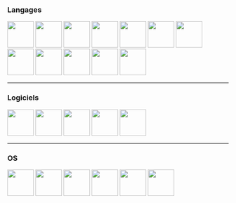 <!--
**AustinRoverMini30/AustinRoverMini30** is a ✨ _special_ ✨ repository because its README.md (this file) appears on your GitHub profile.

Here are some ideas to get you started:

- 🔭 I’m currently working on ...
- 🌱 I’m currently learning ...
- 👯 I’m looking to collaborate on ...
- 🤔 I’m looking for help with ...
- 💬 Ask me about ...
- 📫 How to reach me: ...
- 😄 Pronouns: ...
- ⚡ Fun fact: ...
-->

### Langages
<div>
<img src="https://cdn.jsdelivr.net/gh/devicons/devicon@latest/icons/python/python-original-wordmark.svg" width="60" height="60" />
<img src="https://cdn.jsdelivr.net/gh/devicons/devicon@latest/icons/java/java-original-wordmark.svg" width="60" height="60" />
<img src="https://cdn.jsdelivr.net/gh/devicons/devicon@latest/icons/c/c-original.svg" width="60" height="60" />
<img src="https://cdn.jsdelivr.net/gh/devicons/devicon@latest/icons/cplusplus/cplusplus-original.svg" width="60" height="60" />
<img src="https://cdn.jsdelivr.net/gh/devicons/devicon@latest/icons/php/php-original.svg" width="60" height="60" />
<img src="https://cdn.jsdelivr.net/gh/devicons/devicon@latest/icons/html5/html5-original-wordmark.svg" width="60" height="60" />
<img src="https://cdn.jsdelivr.net/gh/devicons/devicon@latest/icons/css3/css3-original-wordmark.svg" width="60" height="60" />
<img src="https://cdn.jsdelivr.net/gh/devicons/devicon@latest/icons/csharp/csharp-original.svg" width="60" height="60" />
<img src="https://cdn.jsdelivr.net/gh/devicons/devicon@latest/icons/mysql/mysql-original-wordmark.svg" width="60" height="60" />
<img src="https://cdn.jsdelivr.net/gh/devicons/devicon@latest/icons/sqlite/sqlite-original-wordmark.svg" width="60" height="60" />
<img src="https://cdn.jsdelivr.net/gh/devicons/devicon@latest/icons/microsoftsqlserver/microsoftsqlserver-original-wordmark.svg" width="60" height="60" />
<img src="https://cdn.jsdelivr.net/gh/devicons/devicon@latest/icons/bash/bash-original.svg" width="60" height="60" />
</div>

---

### Logiciels
<div>
<img src="https://cdn.jsdelivr.net/gh/devicons/devicon@latest/icons/eclipse/eclipse-original.svg" width="60" height="60" />
<img src="https://cdn.jsdelivr.net/gh/devicons/devicon@latest/icons/intellij/intellij-original.svg" width="60" height="60" />
<img src="https://cdn.jsdelivr.net/gh/devicons/devicon@latest/icons/figma/figma-original.svg" width="60" height="60" />
<img src="https://cdn.jsdelivr.net/gh/devicons/devicon@latest/icons/visualstudio/visualstudio-original.svg" width="60" height="60" />
<img src="https://cdn.jsdelivr.net/gh/devicons/devicon@latest/icons/vscode/vscode-original.svg" width="60" height="60" />
</div>

---

### OS
<div>
<img src="https://cdn.jsdelivr.net/gh/devicons/devicon@latest/icons/ubuntu/ubuntu-original-wordmark.svg" width="60" height="60" />
<img src="https://cdn.jsdelivr.net/gh/devicons/devicon@latest/icons/windows11/windows11-original.svg" width="60" height="60" />
<img src="https://cdn.jsdelivr.net/gh/devicons/devicon@latest/icons/linux/linux-original.svg" width="60" height="60" />
<img src="https://cdn.jsdelivr.net/gh/devicons/devicon@latest/icons/debian/debian-original-wordmark.svg" width="60" height="60" />
<img src="https://cdn.jsdelivr.net/gh/devicons/devicon@latest/icons/android/android-original-wordmark.svg" width="60" height="60" />
<img src="https://betawiki.net/images/b/b7/Windows_Mobile_%282007%29.svg" width="60" height="60" />
</div>
